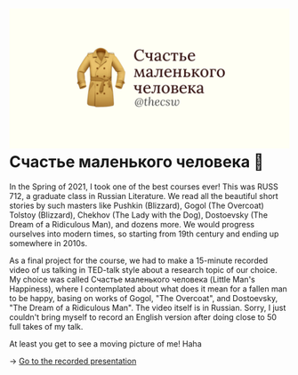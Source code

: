 ![preview](./preview.png)
Счастье маленького человека 🧥
=============================

In the Spring of 2021, I took one of the best courses ever! This was
RUSS 712, a graduate class in Russian Literature. We read all the
beautiful short stories by such masters like Pushkin (Blizzard), Gogol
(The Overcoat) Tolstoy (Blizzard), Chekhov (The Lady with the Dog),
Dostoevsky (The Dream of a Ridiculous Man), and dozens more. We would
progress ourselves into modern times, so starting from 19th century and
ending up somewhere in 2010s.

As a final project for the course, we had to make a 15-minute recorded
video of us talking in TED-talk style about a research topic of our
choice. My choice was called Счастье маленького человека (Little Man\'s
Happiness), where I contemplated about what does it mean for a fallen
man to be happy, basing on works of Gogol, \"The Overcoat\", and
Dostoevsky, \"The Dream of a Ridiculous Man\". The video itself is in
Russian. Sorry, I just couldn\'t bring myself to record an English
version after doing close to 50 full takes of my talk.

At least you get to see a moving picture of me! Haha

-\> [Go to the recorded presentation](https://youtu.be/dtVUzEh7Ddo)
